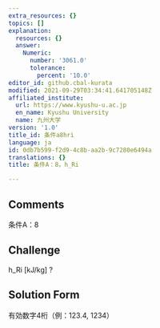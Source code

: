 ```yaml
---
extra_resources: {}
topics: []
explanation:
  resources: {}
  answer:
    Numeric:
      number: '3061.0'
      tolerance:
        percent: '10.0'
editor_id: github.cbal-kurata
modified: 2021-09-29T03:34:41.641705148Z
affiliated_institute:
  url: https://www.kyushu-u.ac.jp
  en_name: Kyushu University
  name: 九州大学
version: '1.0'
title_id: 条件a8hri
language: ja
id: 0db7b599-f2d9-4c8b-aa2b-9c7280e6494a
translations: {}
title: 条件A：8，h_Ri

---
```


## Comments
条件A：8

## Challenge
h_Ri [kJ/kg] ?

## Solution Form
有効数字4桁（例：123.4,  1234）




